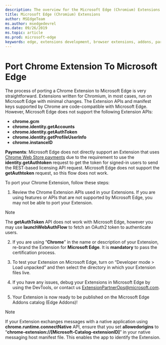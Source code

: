 ```yaml
---
description: The overview for the Microsoft Edge (Chromium) Extensions.
title: Microsoft Edge (Chromium) Extensions
author: MSEdgeTeam
ms.author: msedgedevrel
ms.date: 09/26/2019
ms.topic: article
ms.prod: microsoft-edge
keywords: edge, extensions development, browser extensions, addons, partner center, developer
---
```


# Port Chrome Extension To Microsoft Edge  

The process of porting a Chrome Extension to Microsoft Edge is very straightforward. Extensions written for Chromium, in most cases, run on Microsoft Edge with minimal changes.  The Extension APIs and manifest keys supported by Chrome are code-compatible with Microsoft Edge.  However, Microsoft Edge does not support the following Extension APIs: 

- **chrome.gcm**
- **chrome.identity.getAccounts**
- **chrome.identity.getAuthToken**
- **chrome.identity.getProfileUserInfo**
- **chrome.instanceID**

**Payments**: Microsoft Edge does not directly support an Extension that uses [Chrome Web Store payments](https://developer.chrome.com/webstore/one_time_payments) due to the requirement to use the **identity.getAuthtoken** request to get the token for signed-in users to send the REST-based licensing API request.  Microsoft Edge does not support the **getAuthtoken** request, so this flow does not work.  
 
To port your Chrome Extension, follow these steps:  
1.	Review the Chrome Extension APIs used in your Extensions.  If you are using features or APIs that are not supported by Microsoft Edge, you may not be able to port your Extension.  
> [!Note]
> The **getAuthToken** API does not work with Microsoft Edge, however you may use **launchWebAuthFlow** to fetch an OAuth2 token to authenticate users.  

2.	If you are using “**Chrome**” in the name or description of your Extension, re-brand the Extension for **Microsoft Edge**.  It is **mandatory** to pass the certification process. 
 
3.	To test your Extension on Microsoft Edge, turn on “Developer mode > Load unpacked” and then select the directory in which your Extension files live.  

4.	If you have any issues, debug your Extensions in Microsoft Edge by using the DevTools, or contact us ExtensionPartnerOps@microsoft.com. 

5.	Your Extension is now ready to be published on the Microsoft Edge Addons catalog (Edge Addons)!  
> [!NOTE]
> If your Extension exchanges messages with a native application using **chrome.runtime.connectNative** API, ensure that you set **allowedorigins** to “**chrome-extension://[Microsoft-Catalog-extensionID]**” in your native messaging host manifest file. This enables the app to identify the Extension.   
